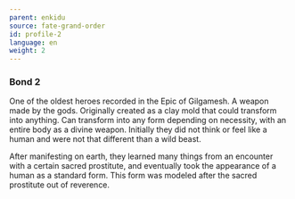 ```yaml
---
parent: enkidu
source: fate-grand-order
id: profile-2
language: en
weight: 2
---
```


### Bond 2

One of the oldest heroes recorded in the Epic of Gilgamesh.
A weapon made by the gods.
Originally created as a clay mold that could transform into anything.
Can transform into any form depending on necessity, with an entire body as a divine weapon.
Initially they did not think or feel like a human and were not that different than a wild beast.

After manifesting on earth, they learned many things from an encounter with a certain sacred prostitute, and eventually took the appearance of a human as a standard form.
This form was modeled after the sacred prostitute out of reverence.
